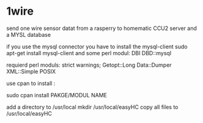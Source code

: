 # 1wire
send one wire sensor datat from a rasperry to homematic CCU2 server and a MYSL database

if you use the mysql connector you have to install the mysql-client
sudo apt-get install mysql-client
and some perl modul:
DBI
DBD::mysql




requierd perl moduls:
strict
warnings;
Getopt::Long
Data::Dumper 
XML::Simple
POSIX



use cpan to install :

sudo cpan
install PAKGE/MODUL NAME


add a directory to /usr/local
mkdir /usr/local/easyHC
copy all files to /usr/local/easyHC


